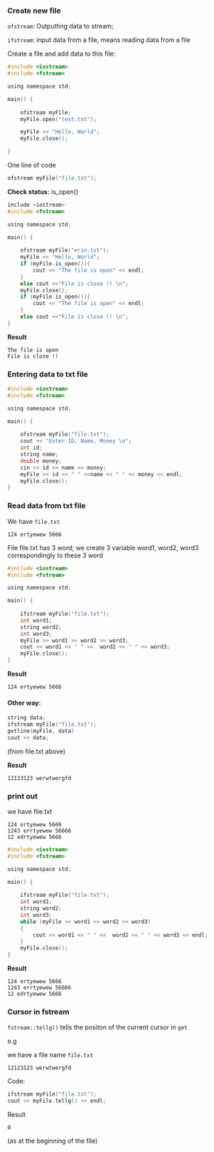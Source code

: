 ### Create new file

``ofstream``: Outputting data to stream;

``ifstream``: input data from a file, means reading data from a file

Create a file and add data to this file:

```c
#include <iostream>
#include <fstream>

using namespace std;

main() {
	
	ofstream myFile;
	myFile.open("text.txt");

	myFile << "Hello, World";
	myFile.close();

}
```

One line of code

```c
ofstream myFile("file.txt");
```

**Check status:** is_open()

```c
include <iostream>
#include <fstream>

using namespace std;

main() {
	
	ofstream myFile("erin.txt");
	myFile << "Hello, World";
	if (myFile.is_open()){
		cout << "The file is open" << endl;
	}
	else cout <<"File is close !! \n";
	myFile.close();
	if (myFile.is_open()){
		cout << "The file is open" << endl;
	}
	else cout <<"File is close !! \n";
}
```

**Result**

```
The file is open
File is close !! 
```

### Entering data to txt file

```c
#include <iostream>
#include <fstream>

using namespace std;

main() {
	
	ofstream myFile("file.txt");
	cout << "Enter ID, Name, Money \n";
	int id;
	string name;
	double money;
	cin >> id >> name >> money;
	myFile << id << " " <<name << " " << money << endl;
	myFile.close();
}
```

### Read data from txt file

We have ``file.txt``

```
124 ertyewew 5666
```

File file.txt has 3 word; we create 3 variable word1, word2, word3 correspondingly to these 3 word

```c
#include <iostream>
#include <fstream>

using namespace std;

main() {
	
	ifstream myFile("file.txt");
	int word1;
	string word2;
	int word3;
	myFile >> word1 >> word2 >> word3;
	cout << word1 << " " <<  word2 << " " << word3;
	myFile.close();
}
```

**Result**

```
124 ertyewew 5666
```

#### Other way:

```c
string data;
ifstream myFile("file.txt");
getline(myFile, data)
cout << data;
```
(from file.txt above)	

**Result**

```
12123123 werwtwergfd
```

### print out

we have file.txt

```
124 ertyewew 5666
1243 errtyewew 56666
12 edrtyewew 5666
```

```c
#include <iostream>
#include <fstream>

using namespace std;

main() {
	
	ifstream myFile("file.txt");
	int word1;
	string word2;
	int word3;
	while (myFile >> word1 >> word2 >> word3)
	{
		cout << word1 << " " <<  word2 << " " << word3 << endl;
	}
	myFile.close();
}
```

**Result**

```
124 ertyewew 5666
1243 errtyewew 56666
12 edrtyewew 5666
```

### Cursor in fstream

``fstream::tellg()`` tells the positon of the current cursor in ``get``

e.g

we have a file name ``file.txt``

```
12123123 werwtwergfd
```
Code:
```c
ifstream myFile("file.txt");
cout << myFile.tellg() << endl;
```

Result
```
0
```
(as at the beginning of the file)

